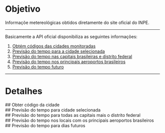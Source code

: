 # Objetivo

Informaçõe metereológicas obtidos diretamente do site oficial do INPE.

*******

Basicamente a API oficial disponibiliza as seguintes informações:
 1. [Obtém códigos das cidades monitoradas](#codcidade)
 2. [Previsão do tempo para a cidade selecionada](#prevcidade)
 3. [Previsão do tempo nas capitais brasileiras e distrito federal](#prevcap)
 4. [Previsão do tempo nos principais aeroportos brasileiros](#prevaero)
 6. [Previsão do tempo futuro](#prevfuturo)
 
*******

# Detalhes


<div id='codcidade' />
## Obter código da cidade

<div id='prevcidade' />
## Previsão do tempo para cidade selecionada

<div id='prevcap' />
## Previsão do tempo para todas as capitais mais o distrito federal

<div id='prevaero' />
## Previsão do tempo nos locais com os principais aeroportos brasileiros

<div id='prevfuturo' />
## Previsão do tempo para dias futuros
